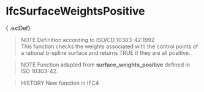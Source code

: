 # IfcSurfaceWeightsPositive

{ .extDef}
> NOTE  Definition according to ISO/CD 10303-42:1992  
> This function checks the weights associated with the control points of a rational b-spline surface and returns TRUE if they are all positive.

> NOTE  Function adapted from **surface_weights_positive** defined in ISO 10303-42.

> HISTORY  New function in IFC4
